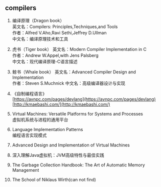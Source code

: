 ## compilers
1. 编译原理（Dragon book）   
   英文名：Compilers: Principles,Techniques,and Tools    
   作者：Alfred V.Aho,Ravi Sethi,Jeffrey D.Ullman  
   中文名：编译原理技术和工具 

2. 虎书（Tiger book） 
   英文名：Modern Compiler Implementation in C  
   作者：Andrew W.Appel,with Jens Palsberg  
   中文名：现代编译原理-C语言描述  

3. 鲸书（Whale book） 
   英文名：Advanced Compiler Design and Implementation    
   作者：Steven S.Muchnick 
   中文名：高级编译器设计与实现 

4. 《自制编程语言》   
   [https://avnpc.com/pages/devlang](https://avnpc.com/pages/devlang)      
   [http://kmaebashi.com/](http://kmaebashi.com/)   


5. Virtual Machines: Versatile Platforms for Systems and Processes    
	虚拟机系统与进程的通用平台    

6. Language Implementation Patterns        
   编程语言实现模式
   
7. Advanced Design and Implementation of Virtual Machines

8. 深入理解Java虚拟机：JVM高级特性与最佳实践    

9. The Garbage Collection Handbook: The Art of Automatic Memory Management

10. The School of Niklaus Wirth(can not find)      
